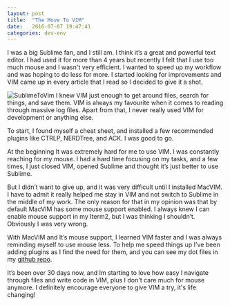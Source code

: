 ```yaml
---
layout: post
title:  "The Move To VIM"
date:   2016-07-07 19:47:41
categories: dev-env
---
```

I was a big Sublime fan, and I still am. I think it’s a great and powerful text editor. I had used it for more than 4 years but recently I felt that I use too much mouse and I wasn't very efficient. I wanted to speed up my workflow and was hoping to do less for more. I started looking for improvements and VIM came up in every article that I read so I decided to give it a shot.

![SublimeToVim](http://eenube.com/images/headers/vimvssublime2.png "sublime to vim")
I knew VIM just enough to get around files, search for things, and save them. VIM is always my favourite when it comes to reading through massive log files. Apart from that, I never really used VIM for development or anything else.

To start, I found myself a cheat sheet, and installed a few recommended plugins like CTRLP, NERDTree, and ACK. I was good to go.

At the beginning It was extremely hard for me to use VIM. I was constantly reaching for my mouse. I had a hard time focusing on my tasks, and a few times, I just closed VIM, opened Sublime and thought it’s just better to use Sublime.

But I didn’t want to give up, and it was very difficult until I installed MacVIM. I have to admit it really helped me stay in VIM and not switch to Sublime in the middle of my work. The only reason for that in my opinion was that by default MacVIM has some mouse support enabled. I always knew I can enable mouse support in my Iterm2, but I was thinking I shouldn’t. Obviously I was very wrong.

With MacVIM and It’s mouse support, I learned VIM faster and I was always reminding myself to use mouse less. To help me speed things up I've been adding plugins as I find the need for them, and you can see my dot files in my [github repo](https://github.com/hosseintoussi/dotfiles).

It’s been over 30 days now, and Im starting to love how easy I navigate through files and write code in VIM, plus I don't care much for mouse anymore. I definitely encourage everyone to give VIM a try, it's life changing!
